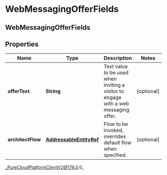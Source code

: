 # WebMessagingOfferFields

## WebMessagingOfferFields

## Properties

|Name | Type | Description | Notes|
|------------ | ------------- | ------------- | -------------|
| **offerText** | **String** | Text value to be used when inviting a visitor to engage with a web messaging offer. | [optional] |
| **architectFlow** | [**AddressableEntityRef**](AddressableEntityRef) | Flow to be invoked, overrides default flow when specified. | [optional] |



_PureCloudPlatformClientV2@176.0.0_
